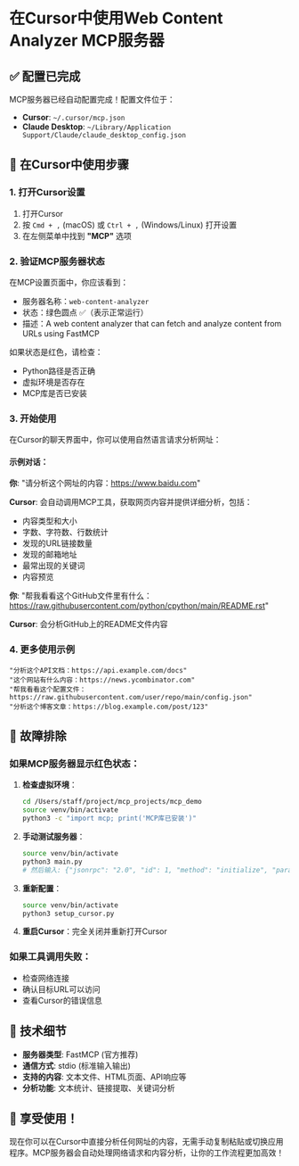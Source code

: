 # 在Cursor中使用Web Content Analyzer MCP服务器

## ✅ 配置已完成

MCP服务器已经自动配置完成！配置文件位于：
- **Cursor**: `~/.cursor/mcp.json`
- **Claude Desktop**: `~/Library/Application Support/Claude/claude_desktop_config.json`

## 🚀 在Cursor中使用步骤

### 1. 打开Cursor设置
1. 打开Cursor
2. 按 `Cmd + ,` (macOS) 或 `Ctrl + ,` (Windows/Linux) 打开设置
3. 在左侧菜单中找到 **"MCP"** 选项

### 2. 验证MCP服务器状态
在MCP设置页面中，你应该看到：
- 服务器名称：`web-content-analyzer`
- 状态：绿色圆点 ✅（表示正常运行）
- 描述：A web content analyzer that can fetch and analyze content from URLs using FastMCP

如果状态是红色，请检查：
- Python路径是否正确
- 虚拟环境是否存在
- MCP库是否已安装

### 3. 开始使用
在Cursor的聊天界面中，你可以使用自然语言请求分析网址：

#### 示例对话：

**你**: "请分析这个网址的内容：https://www.baidu.com"

**Cursor**: 会自动调用MCP工具，获取网页内容并提供详细分析，包括：
- 内容类型和大小
- 字数、字符数、行数统计
- 发现的URL链接数量
- 发现的邮箱地址
- 最常出现的关键词
- 内容预览

**你**: "帮我看看这个GitHub文件里有什么：https://raw.githubusercontent.com/python/cpython/main/README.rst"

**Cursor**: 会分析GitHub上的README文件内容

### 4. 更多使用示例

```
"分析这个API文档：https://api.example.com/docs"
"这个网站有什么内容：https://news.ycombinator.com"
"帮我看看这个配置文件：https://raw.githubusercontent.com/user/repo/main/config.json"
"分析这个博客文章：https://blog.example.com/post/123"
```

## 🔧 故障排除

### 如果MCP服务器显示红色状态：

1. **检查虚拟环境**：
   ```bash
   cd /Users/staff/project/mcp_projects/mcp_demo
   source venv/bin/activate
   python3 -c "import mcp; print('MCP库已安装')"
   ```

2. **手动测试服务器**：
   ```bash
   source venv/bin/activate
   python3 main.py
   # 然后输入: {"jsonrpc": "2.0", "id": 1, "method": "initialize", "params": {"protocolVersion": "2024-11-05", "capabilities": {}, "clientInfo": {"name": "test", "version": "1.0.0"}}}
   ```

3. **重新配置**：
   ```bash
   source venv/bin/activate
   python3 setup_cursor.py
   ```

4. **重启Cursor**：完全关闭并重新打开Cursor

### 如果工具调用失败：

- 检查网络连接
- 确认目标URL可以访问
- 查看Cursor的错误信息

## 📝 技术细节

- **服务器类型**: FastMCP (官方推荐)
- **通信方式**: stdio (标准输入输出)
- **支持的内容**: 文本文件、HTML页面、API响应等
- **分析功能**: 文本统计、链接提取、关键词分析

## 🎉 享受使用！

现在你可以在Cursor中直接分析任何网址的内容，无需手动复制粘贴或切换应用程序。MCP服务器会自动处理网络请求和内容分析，让你的工作流程更加高效！ 